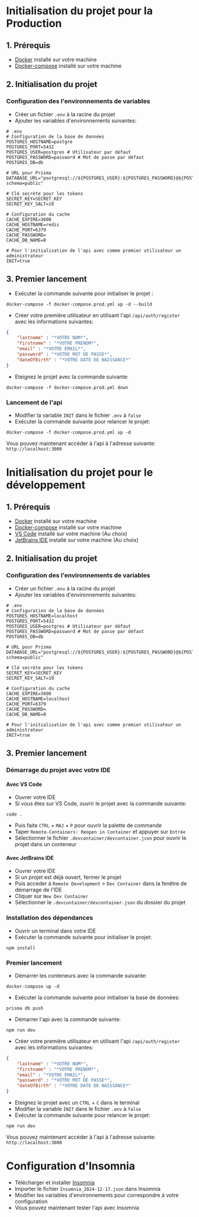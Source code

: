 # Initialisation du projet pour la Production
## 1. Prérequis
- [Docker](https://docs.docker.com/get-docker/) installé sur votre machine
- [Docker-compose](https://docs.docker.com/compose/install/) installé sur votre machine
## 2. Initialisation du projet
### Configuration des l'environnements de variables
- Créer un fichier `.env` à la racine du projet
- Ajouter les variables d'environnements suivantes:
```shell
# .env
# Configuration de la base de données
POSTGRES_HOSTNAME=postgre
POSTGRES_PORT=5432
POSTGRES_USER=postgres # Utilisateur par défaut
POSTGRES_PASSWORD=password # Mot de passe par défaut
POSTGRES_DB=db

# URL pour Prisma
DATABASE_URL="postgresql://${POSTGRES_USER}:${POSTGRES_PASSWORD}@${POSTGRES_HOSTNAME}:${POSTGRES_PORT}/${POSTGRES_DB}?schema=public"

# Clé secrète pour les tokens
SECRET_KEY=SECRET_KEY
SECRET_KEY_SALT=10

# Configuration du cache
CACHE_EXPIRE=3600
CACHE_HOSTNAME=redis
CACHE_PORT=6379
CACHE_PASSWORD=
CACHE_DB_NAME=0

# Pour l'initialisation de l'api avec comme premier utilisateur un administrateur
INIT=true
```
## 3. Premier lancement
- Exécuter la commande suivante pour initialiser le projet :
```shell
docker-compose -f docker-compose.prod.yml up -d --build
```
- Créer votre première utilisateur en utilisant l'api `/api/auth/register` avec les informations suivantes:
```json
{
    "lastname" : "*VOTRE NOM*",
    "firstname" : "*VOTRE PRENOM*",
    "email" : "*VOTRE EMAIL*",
    "password" : "*VOTRE MOT DE PASSE*",
    "dateOfBirth" : "*VOTRE DATE DE NAISSANCE*"
}
```
- Eteignez le projet avec la commande suivante:
```shell
docker-compose -f docker-compose.prod.yml down
```
### Lancement de l'api
- Modifier la variable `INIT` dans le fichier `.env` à `false`
- Exécuter la commande suivante pour relancer le projet:
```shell
docker-compose -f docker-compose.prod.yml up -d
```
Vous pouvez maintenant accéder à l'api à l'adresse suivante: `http://localhost:3000`


# Initialisation du projet pour le développement
## 1. Prérequis
- [Docker](https://docs.docker.com/get-docker/) installé sur votre machine
- [Docker-compose](https://docs.docker.com/compose/install/) installé sur votre machine
- [VS Code](https://code.visualstudio.com/) installé sur votre machine (Au choix)
- [JetBrains IDE](https://www.jetbrains.com/fr-fr/) installé sur votre machine (Au choix)

## 2. Initialisation du projet
### Configuration des l'environnements de variables
- Créer un fichier `.env` à la racine du projet
- Ajouter les variables d'environnements suivantes:
```shell
# .env
# Configuration de la base de données
POSTGRES_HOSTNAME=localhost
POSTGRES_PORT=5432
POSTGRES_USER=postgres # Utilisateur par défaut
POSTGRES_PASSWORD=password # Mot de passe par défaut
POSTGRES_DB=db

# URL pour Prisma
DATABASE_URL="postgresql://${POSTGRES_USER}:${POSTGRES_PASSWORD}@${POSTGRES_HOSTNAME}:${POSTGRES_PORT}/${POSTGRES_DB}?schema=public"

# Clé secrète pour les tokens
SECRET_KEY=SECRET_KEY
SECRET_KEY_SALT=10

# Configuration du cache
CACHE_EXPIRE=3600
CACHE_HOSTNAME=localhost
CACHE_PORT=6379
CACHE_PASSWORD=
CACHE_DB_NAME=0

# Pour l'initialisation de l'api avec comme premier utilisateur un administrateur
INIT=true
```
## 3. Premier lancement
### Démarrage du projet avec votre IDE
#### Avec VS Code
- Ouvrer votre IDE
- Si vous êtes sur VS Code, ouvrir le projet avec la commande suivante:
```shell
code .
```
- Puis faite `CTRL` + `MAJ` + `P` pour ouvrir la palette de commande
- Taper `Remote-Containers: Reopen in Container` et appuyer sur `Entrée`
- Sélectionner le fichier `.devcontainer/devcontainer.json` pour ouvrir le projet dans un conteneur
#### Avec JetBrains IDE
- Ouvrer votre IDE
- Si un projet est déjà ouvert, fermer le projet
- Puis acceder à `Remote Development` > `Dev Container` dans la fenêtre de démarrage de l'IDE
- Cliquer sur `New Dev Container`
- Sélectionner le `.devcontainer/devcontainer.json` du dossier du projet
### Installation des dépendances
- Ouvrir un terminal dans votre IDE
- Exécuter la commande suivante pour initialiser le projet:
```shell
npm install
```
### Premier lancement
- Démarrer les conteneurs avec la commande suivante:
```shell
docker-compose up -d
```
- Exécuter la commande suivante pour initialiser la base de données:
```shell
prisma db push
```
- Démarrer l'api avec la commande suivante:
```shell
npm run dev
```
- Créer votre première utilisateur en utilisant l'api `/api/auth/register` avec les informations suivantes:
```json
{
    "lastname" : "*VOTRE NOM*",
    "firstname" : "*VOTRE PRENOM*",
    "email" : "*VOTRE EMAIL*",
    "password" : "*VOTRE MOT DE PASSE*",
    "dateOfBirth" : "*VOTRE DATE DE NAISSANCE*"
}
```
- Eteignez le projet avec un `CTRL` + `C` dans le terminal
- Modifier la variable `INIT` dans le fichier `.env` à `false`
- Exécuter la commande suivante pour relancer le projet:
```shell
npm run dev
```

Vous pouvez maintenant accéder à l'api à l'adresse suivante: `http://localhost:3000`

# Configuration d'Insomnia
- Télécharger et installer [Insomnia](https://insomnia.rest/download)
- Importer le fichier `Insomnia_2024-12-17.json` dans Insomnia
- Modifier les variables d'environnements pour correspondre à votre configuration
- Vous pouvez maintenant tester l'api avec Insomnia
```